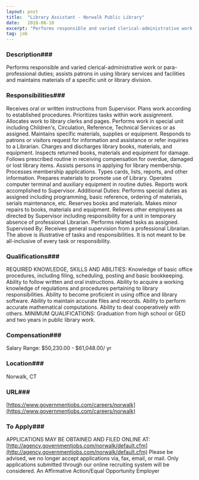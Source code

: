 ```yaml
---
layout: post
title:  "Library Assistant - Norwalk Public Library"
date:   2018-08-10
excerpt: "Performs responsible and varied clerical-administrative work or para-professional duties; assists patrons in using library services and facilities and maintains materials of a specific unit or library division."
tag: job
---
```


### Description###

Performs responsible and varied clerical-administrative work or para-professional duties; assists patrons in using library services and facilities and maintains materials of a specific unit or library division.


### Responsibilities###

Receives oral or written instructions from Supervisor. Plans work according to established procedures. Prioritizes tasks within work assignment. Allocates work to library clerks and pages. Performs work in special unit including Children's, Circulation, Reference, Technical Services or as assigned. Maintains specific materials, supplies or equipment. Responds to patrons or visitors request for information and assistance or refer inquiries to a Librarian. Charges and discharges library books, materials, and equipment. Inspects returned books, materials and equipment for damage. Follows prescribed routine in receiving compensation for overdue, damaged or lost library items. Assists persons in applying for library membership. Processes membership applications. Types cards, lists, reports, and other information. Prepares materials to promote use of Library. Operates computer terminal and auxiliary equipment in routine duties. Reports work accomplished to Supervisor.
Additional Duties: Performs special duties as assigned including programming, basic reference, ordering of materials, serials maintenance, etc. Reserves books and materials. Makes minor repairs to books, materials and equipment. Relieves other employees as directed by Supervisor including responsibility for a unit in temporary absence of professional Librarian. Performs related tasks as assigned.
Supervised By: Receives general supervision from a professional Librarian.
The above is illustrative of tasks and responsibilities. It is not meant to be all-inclusive of every task or responsibility. 


### Qualifications###

REQUIRED KNOWLEDGE, SKILLS AND ABILITIES: 	Knowledge of basic office procedures, including filing, scheduling, posting and basic bookkeeping. Ability to follow written and oral instructions. Ability to acquire a working knowledge of regulations and procedures pertaining to library responsibilities. Ability to become proficient in using office and library software. Ability to maintain accurate files and records. Ability to perform accurate mathematical computations. Ability to deal cooperatively with others. 
MINIMUM QUALIFICATIONS: Graduation from high school or GED and two years in public library work.


### Compensation###

Salary Range: $50,230.00 - $61,048.00/ yr


### Location###

Norwalk, CT


### URL###

[https://www.governmentjobs.com/careers/norwalk](https://www.governmentjobs.com/careers/norwalk)

### To Apply###

APPLICATIONS MAY BE OBTAINED AND FILED ONLINE AT:
[http://agency.governmentjobs.com/norwalk/default.cfm](http://agency.governmentjobs.com/norwalk/default.cfm) 
Please be advised, we no longer accept applications via, fax, email, or mail. 
Only applications submitted through our online recruiting system will be considered.
An Affirmative Action/Equal Opportunity Employer






